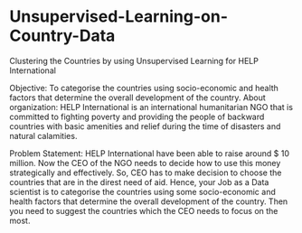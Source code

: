 # Unsupervised-Learning-on-Country-Data
Clustering the Countries by using Unsupervised Learning for HELP International 

Objective:
To categorise the countries using socio-economic and health factors that determine the overall development of the country.
About organization:
HELP International is an international humanitarian NGO that is committed to fighting poverty and providing the people of backward countries with basic amenities and relief during the time of disasters and natural calamities.

Problem Statement:
HELP International have been able to raise around $ 10 million. Now the CEO of the NGO needs to decide how to use this money strategically and effectively. So, CEO has to make decision to choose the countries that are in the direst need of aid. Hence, your Job as a Data scientist is to categorise the countries using some socio-economic and health factors that determine the overall development of the country. Then you need to suggest the countries which the CEO needs to focus on the most.
